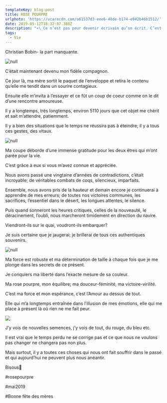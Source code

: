 ```yaml
---
templateKey: blog-post
title: ROSE POURPRE
urlphoto: 'https://ucarecdn.com/a61537d3-eee6-48de-b174-e942b46b1512/'
date: 2019-05-12T18:32:07.388Z
description: "«\_Ce n’est pas pour devenir écrivain qu’on écrit. C’est pour rejoindre en silence cet amour qui manque à tout amour. C’est pour rejoindre le sauvage, l’écorché, le limpide\_»."
tags:
  - Vie
---
```

Christian Bobin- la part manquante.

![null](/img/78fa0eb6-9181-4e26-bf79-7a348661e2a3.png)

C’était maintenant devenu mon fidèle compagnon.

Ce jour là, ma mère sortit le paquet de l’enveloppe et retira le contenu qu’elle me tendit dans un sourire contagieux.

Ensuite elle m’invita à l’essayer et ce fût un coup de coeur comme on le dit d’une rencontre amoureuse.

Il y a longtemps, très longtemps, environ 5110 jours que cet objet me chérit et sait m’attendre, patiemment.

Il y a bien des situations que le temps ne réussira pas à éteindre; il y a tous ces gestes, des vitaux.

![null](/img/01a6be96-f302-4c6b-98dc-bdfb7185ce9a.png)

Ma coupe déborde d’une immense gratitude pour les deux êtres qui m’ont parée pour la vie.

C’est grâce à eux si vous m’avez connue et appréciée.

Nous avons passé une vingtaine d’années de contradictions, c’était  incroyable; de véritables combats de coqs, silencieux, imparfaits.

Ensemble, nous avons pris de la hauteur et demain encore je continuerai à apprendre de mes erreurs; de toutes nos victoires communes, les sacrifices, l’essentiel dans le désert, les longues attentes, le silence.

Puis quand sonneront les heures critiques, celles de la nouveauté, le déracinement, l’oubli, nous marcheront timidement en direction du navire.

Viendront-ils sur le quai, voudront-ils embarquer?

Je suis certaine que je jaugerai; je brillerai de tous ces authentiques souvenirs.

![null](/img/931c849d-ef8d-44a6-9bfb-9c7ef96042d7.png)

Ma force est robuste et ma détermination de taille à chaque fois que je me plonge dans les secrets de ce présent.

Je conquiers ma liberté dans l’exacte mesure de sa couleur.

Ma rose pourpre, mon équilibre; ma douceur-féminité, ma victoire-virilité.

C’est ma force et mon espérance, c’est l’Amour au dessus de tout.

Elle qui m’a longtemps entraînée dans l’illusion de mes émotions, elle qui me place à présent là où rien ne me fait peur.

![](/img/5a924288-a347-4eb8-afc9-719baf5a9cb5.png)

J’y vois de nouvelles semences, j’y vois de tout, du rouge, du bleu etc.

Il est vrai que le temps perdu ne se corrige pas et ce que nous ne voulons pas changer ne changera pas non plus.

Mais surtout, il y a toutes ces choses qui nous ont fait souffrir dans le passé et qui aujourd’hui ne peuvent plus nous anéantir.

Bisous💋

\#rosepourpre

\#mai2019

\#Bonne fête des mères
